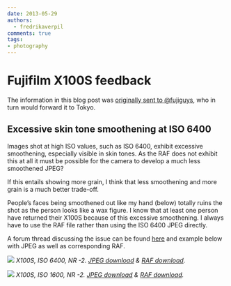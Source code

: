 ```yaml
---
date: 2013-05-29
authors:
  - fredrikaverpil
comments: true
tags:
- photography
---
```


# Fujifilm X100S feedback

The information in this blog post was [originally sent to @fujiguys](https://twitter.com/fujiguys/status/339794906274988034), who in turn would forward it to Tokyo.

<!-- more -->

## Excessive skin tone smoothening at ISO 6400

Images shot at high ISO values, such as ISO 6400, exhibit excessive smoothening, especially visible in skin tones. As the RAF does not exhibit this at all it must be possible for the camera to develop a much less smoothened JPEG?

If this entails showing more grain, I think that less smoothening and more grain is a much better trade-off.

People’s faces being smoothened out like my hand (below) totally ruins the shot as the person looks like a wax figure. I know that at least one person have returned their X100S because of this excessive smoothening. I always have to use the RAF file rather than using the ISO 6400 JPEG directly.

A forum thread discussing the issue can be found [here](http://www.fujix-forum.com/threads/whats-your-jpeg-settings-for-iso-6400-avoiding-smoothening.9278/) and example below with JPEG as well as corresponding RAF.


![](/static/x100s/skin_smoothening/DSCF4008.JPG)
*X100S, ISO 6400, NR -2. [JPEG download](/static/x100s/skin_smoothening/DSCF4008.JPG) & [RAF download](/static/x100s/skin_smoothening/DSCF4008.RAF).*

![](/static/x100s/skin_smoothening/DSCF4009.JPG)
*X100S, ISO 1600, NR -2. [JPEG download](/static/x100s/skin_smoothening/DSCF4009.JPG) & [RAF download](/static/x100s/skin_smoothening/DSCF4009.RAF).*